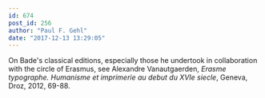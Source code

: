 ```yaml
---
id: 674
post_id: 256
author: "Paul F. Gehl"
date: "2017-12-13 13:29:05"
---
```

On Bade's classical editions, especially those he undertook in collaboration with the circle of Erasmus, see Alexandre Vanautgaerden, <em>Erasme typographe. Humanisme et imprimerie au debut du XVIe siecle</em>, Geneva, Droz, 2012, 69-88.
